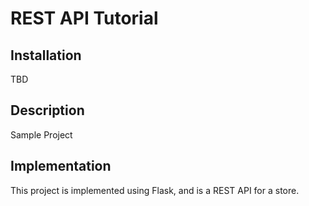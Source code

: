 # REST API Tutorial

## Installation

TBD

## Description

Sample Project

## Implementation

This project is implemented using Flask, and is a REST API for a store.